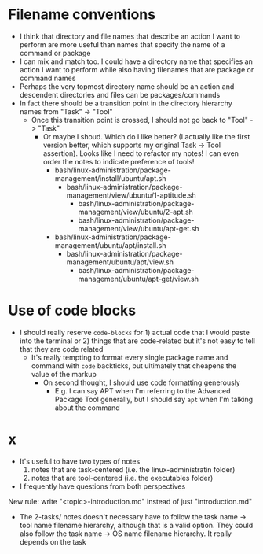 # Filename conventions
- I think that directory and file names that describe an action I want to perform are more useful than names that specify the name of a command or package
- I can mix and match too. I could have a directory name that specifies an action I want to perform while also having filenames that are package or command names
- Perhaps the very topmost directory name should be an action and descendent directories and files can be packages/commands
- In fact there should be a transition point in the directory hierarchy names from "Task" -> "Tool"
  - Once this transition point is crossed, I should not go back to "Tool" -> "Task"
    - Or maybe I shoud. Which do I like better? (I actually like the first version better, which supports my original Task -> Tool assertion). Looks
      like I need to refactor my notes! I can even order the notes to indicate preference of tools!
      - bash/linux-administration/package-management/install/ubuntu/apt.sh
        - bash/linux-administration/package-management/view/ubuntu/1-aptitude.sh
          - bash/linux-administration/package-management/view/ubuntu/2-apt.sh
          - bash/linux-administration/package-management/view/ubuntu/apt-get.sh
      - bash/linux-administration/package-management/ubuntu/apt/install.sh
        - bash/linux-administration/package-management/ubuntu/apt/view.sh
          - bash/linux-administration/package-management/ubuntu/apt-get/view.sh
# Use of code blocks
- I should really reserve `code-blocks` for 1) actual code that I would paste into the terminal or 2) things that are code-related but it's not easy
  to tell that they are code related 
  - It's really tempting to format every single package name and command with `code` backticks, but ultimately that cheapens the value of the markup
    - On second thought, I should use code formatting generously
      - E.g. I can say APT when I'm referring to the Advanced Package Tool generally, but I should say `apt` when I'm talking about the command
# x
- It's useful to have two types of notes
  1) notes that are task-centered (i.e. the linux-administratin folder)
  2) notes that are tool-centered (i.e. the executables folder)
- I frequently have questions from both perspectives

New rule: write "\<topic>-introduction.md" instead of just "introduction.md"

- The 2-tasks/ notes doesn't necessary have to follow the task name -> tool name filename hierarchy, although that is a valid option. They could also
  follow the task name -> OS name filename hierarchy. It really depends on the task

